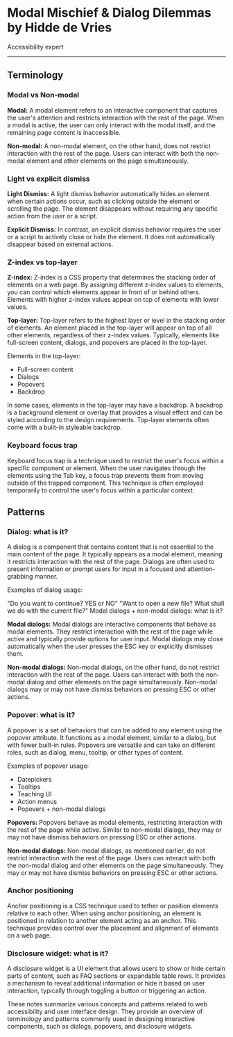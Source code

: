 # Modal Mischief & Dialog Dilemmas by Hidde de Vries

Accessibility expert

---

## Terminology

### Modal vs Non-modal

**Modal:**
A modal element refers to an interactive component that captures the user's attention and restricts interaction with the rest of the page. When a modal is active, the user can only interact with the modal itself, and the remaining page content is inaccessible.

**Non-modal:**
A non-modal element, on the other hand, does not restrict interaction with the rest of the page. Users can interact with both the non-modal element and other elements on the page simultaneously.

### Light vs explicit dismiss

**Light Dismiss:**
A light dismiss behavior automatically hides an element when certain actions occur, such as clicking outside the element or scrolling the page. The element disappears without requiring any specific action from the user or a script.

**Explicit Dismiss:**
In contrast, an explicit dismiss behavior requires the user or a script to actively close or hide the element. It does not automatically disappear based on external actions.

### Z-index vs top-layer

**Z-index:**
Z-index is a CSS property that determines the stacking order of elements on a web page. By assigning different z-index values to elements, you can control which elements appear in front of or behind others. Elements with higher z-index values appear on top of elements with lower values.

**Top-layer:**
Top-layer refers to the highest layer or level in the stacking order of elements. An element placed in the top-layer will appear on top of all other elements, regardless of their z-index values. Typically, elements like full-screen content, dialogs, and popovers are placed in the top-layer.

Elements in the top-layer:

-   Full-screen content
-   Dialogs
-   Popovers
-   Backdrop

In some cases, elements in the top-layer may have a backdrop. A backdrop is a background element or overlay that provides a visual effect and can be styled according to the design requirements. Top-layer elements often come with a built-in styleable backdrop.

### Keyboard focus trap

Keyboard focus trap is a technique used to restrict the user's focus within a specific component or element. When the user navigates through the elements using the Tab key, a focus trap prevents them from moving outside of the trapped component. This technique is often employed temporarily to control the user's focus within a particular context.

## Patterns

### Dialog: what is it?

A dialog is a component that contains content that is not essential to the main content of the page. It typically appears as a modal element, meaning it restricts interaction with the rest of the page. Dialogs are often used to present information or prompt users for input in a focused and attention-grabbing manner.

Examples of dialog usage:

"Do you want to continue? YES or NO"
"Want to open a new file? What shall we do with the current file?"
Modal dialogs + non-modal dialogs: what is it?

**Modal dialogs:**
Modal dialogs are interactive components that behave as modal elements. They restrict interaction with the rest of the page while active and typically provide options for user input. Modal dialogs may close automatically when the user presses the ESC key or explicitly dismisses them.

**Non-modal dialogs:**
Non-modal dialogs, on the other hand, do not restrict interaction with the rest of the page. Users can interact with both the non-modal dialog and other elements on the page simultaneously. Non-modal dialogs may or may not have dismiss behaviors on pressing ESC or other actions.

### Popover: what is it?

A popover is a set of behaviors that can be added to any element using the popover attribute. It functions as a modal element, similar to a dialog, but with fewer built-in rules. Popovers are versatile and can take on different roles, such as dialog, menu, tooltip, or other types of content.

Examples of popover usage:

-   Datepickers
-   Tooltips
-   Teaching UI
-   Action menus
-   Popovers + non-modal dialogs

**Popovers:**
Popovers behave as modal elements, restricting interaction with the rest of the page while active. Similar to non-modal dialogs, they may or may not have dismiss behaviors on pressing ESC or other actions.

**Non-modal dialogs:**
Non-modal dialogs, as mentioned earlier, do not restrict interaction with the rest of the page. Users can interact with both the non-modal dialog and other elements on the page simultaneously. They may or may not have dismiss behaviors on pressing ESC or other actions.

### Anchor positioning

Anchor positioning is a CSS technique used to tether or position elements relative to each other. When using anchor positioning, an element is positioned in relation to another element acting as an anchor. This technique provides control over the placement and alignment of elements on a web page.

### Disclosure widget: what is it?

A disclosure widget is a UI element that allows users to show or hide certain parts of content, such as FAQ sections or expandable table rows. It provides a mechanism to reveal additional information or hide it based on user interaction, typically through toggling a button or triggering an action.

These notes summarize various concepts and patterns related to web accessibility and user interface design. They provide an overview of terminology and patterns commonly used in designing interactive components, such as dialogs, popovers, and disclosure widgets.
